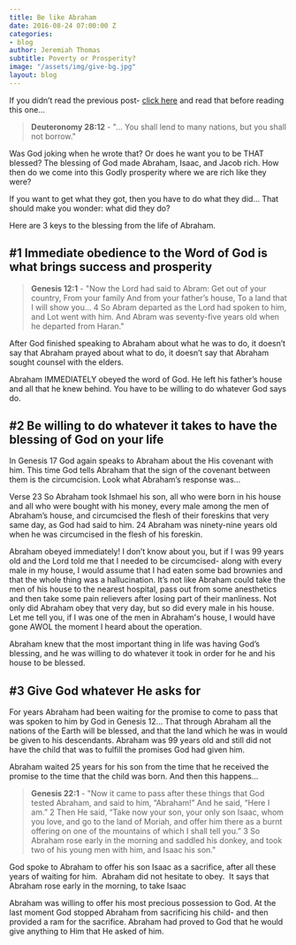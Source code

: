 ```yaml
---
title: Be like Abraham
date: 2016-08-24 07:00:00 Z
categories:
- blog
author: Jeremiah Thomas
subtitle: Poverty or Prosperity?
image: "/assets/img/give-bg.jpg"
layout: blog
---
```


If you didn’t read the previous post- [click here](http://riverrochester.us12.list-manage.com/track/click?u=1d0416f8c0b7462dd3e442271&id=7322eca92f&e=510b9d1667) and read that before reading this one…

> **Deuteronomy 28:12** - "… You shall lend to many nations, but you shall not borrow."

Was God joking when he wrote that? Or does he want you to be THAT blessed? The blessing of God made Abraham, Isaac, and Jacob rich. How then do we come into this Godly prosperity where we are rich like they were?

If you want to get what they got, then you have to do what they did… That should make you wonder: what did they do?

Here are 3 keys to the blessing from the life of Abraham.

## #1 Immediate obedience to the Word of God is what brings success and prosperity

> **Genesis 12:1** - "Now the Lord had said to Abram: Get out of your country, From your family And from your father’s house, To a land that I will show you… 4 So Abram departed as the Lord had spoken to him, and Lot went with him. And Abram was seventy-five years old when he departed from Haran."

After God finished speaking to Abraham about what he was to do, it doesn’t say that Abraham prayed about what to do, it doesn’t say that Abraham sought counsel with the elders.

Abraham IMMEDIATELY obeyed the word of God. He left his father’s house and all that he knew behind. You have to be willing to do whatever God says do.

## #2 Be willing to do whatever it takes to have the blessing of God on your life

In Genesis 17 God again speaks to Abraham about the His covenant with him. This time God tells Abraham that the sign of the covenant between them is the circumcision. Look what Abraham’s response was…

Verse 23 So Abraham took Ishmael his son, all who were born in his house and all who were bought with his money, every male among the men of Abraham’s house, and circumcised the flesh of their foreskins that very same day, as God had said to him. 24 Abraham was ninety-nine years old when he was circumcised in the flesh of his foreskin.

Abraham obeyed immediately! I don’t know about you, but if I was 99 years old and the Lord told me that I needed to be circumcised- along with every male in my house, I would assume that I had eaten some bad brownies and that the whole thing was a hallucination. It’s not like Abraham could take the men of his house to the nearest hospital, pass out from some anesthetics and then take some pain relievers after losing part of their manliness. Not only did Abraham obey that very day, but so did every male in his house. Let me tell you, if I was one of the men in Abraham's house, I would have gone AWOL the moment I heard about the operation.

Abraham knew that the most important thing in life was having God’s blessing, and he was willing to do whatever it took in order for he and his house to be blessed.

## #3 Give God whatever He asks for

For years Abraham had been waiting for the promise to come to pass that was spoken to him by God in Genesis 12… That through Abraham all the nations of the Earth will be blessed, and that the land which he was in would be given to his descendants. Abraham was 99 years old and still did not have the child that was to fulfill the promises God had given him.

Abraham waited 25 years for his son from the time that he received the promise to the time that the child was born. And then this happens…

> **Genesis 22:1** - "Now it came to pass after these things that God tested Abraham, and said to him, “Abraham!” And he said, “Here I am.” 2 Then He said, “Take now your son, your only son Isaac, whom you love, and go to the land of Moriah, and offer him there as a burnt offering on one of the mountains of which I shall tell you.” 3 So Abraham rose early in the morning and saddled his donkey, and took two of his young men with him, and Isaac his son."

God spoke to Abraham to offer his son Isaac as a sacrifice, after all these years of waiting for him.  Abraham did not hesitate to obey.  It says that Abraham rose early in the morning, to take Isaac

Abraham was willing to offer his most precious possession to God. At the last moment God stopped Abraham from sacrificing his child- and then provided a ram for the sacrifice. Abraham had proved to God that he would give anything to Him that He asked of him.